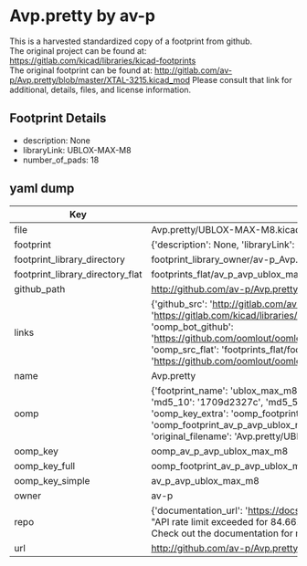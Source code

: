# Avp.pretty by av-p  
This is a harvested standardized copy of a footprint from github.  
The original project can be found at:  
https://gitlab.com/kicad/libraries/kicad-footprints  
The original footprint can be found at:
http://gitlab.com/av-p/Avp.pretty/blob/master/XTAL-3215.kicad_mod
Please consult that link for additional, details, files, and license information.  
## Footprint Details
* description: None  
* libraryLink: UBLOX-MAX-M8  
* number_of_pads: 18  
## yaml dump  
| Key | Value |  
| --- | --- |  
| file | Avp.pretty/UBLOX-MAX-M8.kicad_mod |  
| footprint | {'description': None, 'libraryLink': 'UBLOX-MAX-M8', 'number_of_pads': 18} |  
| footprint_library_directory | footprint_library_owner/av-p_Avp.pretty |  
| footprint_library_directory_flat | footprints_flat/av_p_avp_ublox_max_m8/working |  
| github_path | http://github.com/av-p/Avp.pretty/blob/master/UBLOX-MAX-M8.kicad_mod |  
| links | {'github_src': 'http://gitlab.com/av-p/Avp.pretty/blob/master/XTAL-3215.kicad_mod', 'github_src_repo': 'https://gitlab.com/kicad/libraries/kicad-footprints', 'oomp_bot': 'footprints/av_p_avp_ublox_max_m8/working', 'oomp_bot_github': 'https://github.com/oomlout/oomlout_oomp_footprint_bot/tree/main/footprints/av_p_avp_ublox_max_m8/working', 'oomp_src_flat': 'footprints_flat/footprints_flat/av_p_avp_ublox_max_m8/working', 'oomp_src_flat_github': 'https://github.com/oomlout/oomlout_oomp_footprint_src/tree/main/footprints_flat/av_p_avp_ublox_max_m8/working'} |  
| name | Avp.pretty |  
| oomp | {'footprint_name': 'ublox_max_m8', 'library_name': 'avp', 'md5': '1709d2327c5dd280ba66f615a3273dc1', 'md5_10': '1709d2327c', 'md5_5': '1709d', 'md5_6': '1709d2', 'oomp_key': 'oomp_av_p_avp_ublox_max_m8', 'oomp_key_extra': 'oomp_footprint_av_p_avp_ublox_max_m8', 'oomp_key_full': 'oomp_footprint_av_p_avp_ublox_max_m8_1709d2', 'oomp_key_simple': 'av_p_avp_ublox_max_m8', 'original_filename': 'Avp.pretty/UBLOX-MAX-M8.kicad_mod', 'owner_name': 'av_p'} |  
| oomp_key | oomp_av_p_avp_ublox_max_m8 |  
| oomp_key_full | oomp_footprint_av_p_avp_ublox_max_m8 |  
| oomp_key_simple | av_p_avp_ublox_max_m8 |  
| owner | av-p |  
| repo | {'documentation_url': 'https://docs.github.com/rest/overview/resources-in-the-rest-api#rate-limiting', 'message': "API rate limit exceeded for 84.66.173.59. (But here's the good news: Authenticated requests get a higher rate limit. Check out the documentation for more details.)"} |  
| url | http://github.com/av-p/Avp.pretty |  


